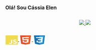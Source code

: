 ### Olá! Sou Cássia Elen

##

<div align="center">
  <a href="https://github.com/CassiaElen">
  <img height="180em" widht="250px" src="https://github-readme-stats.vercel.app/api?username=CassiaElen&show_icons=true&theme=synthwave&include_all_commits=true&count_private=true"/>
  <img height="180em" widht="250px" src="https://github-readme-stats.vercel.app/api/top-langs/?username=CassiaElen&layout=compact&langs_count=7&theme=synthwave"/>
</div>

##

<img align="center" alt="Cassia-Js" height="30" width="40" src="https://raw.githubusercontent.com/devicons/devicon/master/icons/javascript/javascript-plain.svg">
<img align="center" alt="Cassia-HTML" height="30" width="40" src="https://raw.githubusercontent.com/devicons/devicon/master/icons/html5/html5-original.svg">
<img align="center" alt="Cassia-CSS" height="30" width="40" src="https://raw.githubusercontent.com/devicons/devicon/master/icons/css3/css3-original.svg">
